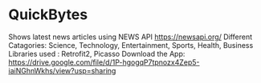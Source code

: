 # QuickBytes
Shows latest news articles using NEWS API https://newsapi.org/
Different Catagories: Science, Technology, Entertainment, Sports, Health, Business
Libraries used : Retrofit2, Picasso
Download the App: https://drive.google.com/file/d/1P-hgogqP7tpnozx4Zep5-iaiNGhnWkhs/view?usp=sharing
